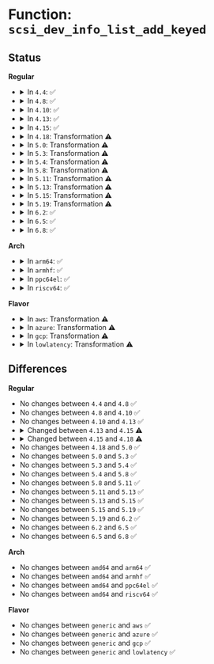 # Function: <code>scsi_dev_info_list_add_keyed</code>

## Status
<b>Regular</b>
<ul>
<li>
<details>
<summary>In <code>4.4</code>: ✅</summary>

```c
int scsi_dev_info_list_add_keyed(int compatible, char *vendor, char *model, char *strflags, int flags, int key);
```

**Collision:** Unique Global

**Inline:** No

**Transformation:** False

**Instances:**

```
In drivers/scsi/scsi_devinfo.c (ffffffff815b6680)
Location: drivers/scsi/scsi_devinfo.c:355
Inline: False
Direct callers:
  - drivers/scsi/scsi_devinfo.c:scsi_dev_info_list_add_str
  - drivers/scsi/scsi_devinfo.c:scsi_init_devinfo
```
**Symbols:**

```
ffffffff815b6680-ffffffff815b67e5: scsi_dev_info_list_add_keyed (STB_GLOBAL)
```
</details>
</li>
<li>
<details>
<summary>In <code>4.8</code>: ✅</summary>

```c
int scsi_dev_info_list_add_keyed(int compatible, char *vendor, char *model, char *strflags, int flags, int key);
```

**Collision:** Unique Global

**Inline:** No

**Transformation:** False

**Instances:**

```
In drivers/scsi/scsi_devinfo.c (ffffffff8160ed90)
Location: drivers/scsi/scsi_devinfo.c:363
Inline: False
Direct callers:
  - drivers/scsi/scsi_devinfo.c:scsi_dev_info_list_add_str
  - drivers/scsi/scsi_devinfo.c:scsi_init_devinfo
```
**Symbols:**

```
ffffffff8160ed90-ffffffff8160eef8: scsi_dev_info_list_add_keyed (STB_GLOBAL)
```
</details>
</li>
<li>
<details>
<summary>In <code>4.10</code>: ✅</summary>

```c
int scsi_dev_info_list_add_keyed(int compatible, char *vendor, char *model, char *strflags, int flags, int key);
```

**Collision:** Unique Global

**Inline:** No

**Transformation:** False

**Instances:**

```
In drivers/scsi/scsi_devinfo.c (ffffffff8163e630)
Location: drivers/scsi/scsi_devinfo.c:361
Inline: False
Direct callers:
  - drivers/scsi/scsi_devinfo.c:scsi_dev_info_list_add_str
  - drivers/scsi/scsi_devinfo.c:scsi_init_devinfo
```
**Symbols:**

```
ffffffff8163e630-ffffffff8163e798: scsi_dev_info_list_add_keyed (STB_GLOBAL)
```
</details>
</li>
<li>
<details>
<summary>In <code>4.13</code>: ✅</summary>

```c
int scsi_dev_info_list_add_keyed(int compatible, char *vendor, char *model, char *strflags, int flags, int key);
```

**Collision:** Unique Global

**Inline:** No

**Transformation:** False

**Instances:**

```
In drivers/scsi/scsi_devinfo.c (ffffffff81652eb0)
Location: drivers/scsi/scsi_devinfo.c:361
Inline: False
Direct callers:
  - drivers/scsi/scsi_devinfo.c:scsi_dev_info_list_add_str
  - drivers/scsi/scsi_devinfo.c:scsi_init_devinfo
```
**Symbols:**

```
ffffffff81652eb0-ffffffff8165301c: scsi_dev_info_list_add_keyed (STB_GLOBAL)
```
</details>
</li>
<li>
<details>
<summary>In <code>4.15</code>: ✅</summary>

```c
int scsi_dev_info_list_add_keyed(int compatible, char *vendor, char *model, char *strflags, blist_flags_t flags, int key);
```

**Collision:** Unique Global

**Inline:** No

**Transformation:** False

**Instances:**

```
In drivers/scsi/scsi_devinfo.c (ffffffff816bc330)
Location: drivers/scsi/scsi_devinfo.c:355
Inline: False
Direct callers:
  - drivers/scsi/scsi_devinfo.c:scsi_dev_info_list_add_str
  - drivers/scsi/scsi_devinfo.c:scsi_init_devinfo
```
**Symbols:**

```
ffffffff816bc330-ffffffff816bc490: scsi_dev_info_list_add_keyed (STB_GLOBAL)
```
</details>
</li>
<li>
<details>
<summary>In <code>4.18</code>: Transformation ⚠️</summary>

```c
int scsi_dev_info_list_add_keyed(int compatible, char *vendor, char *model, char *strflags, blist_flags_t flags, enum scsi_devinfo_key key);
```

**Collision:** Unique Global

**Inline:** No

**Transformation:** True

**Instances:**

```
In drivers/scsi/scsi_devinfo.c (0)
Location: drivers/scsi/scsi_devinfo.c:343
Inline: False
Direct callers:
  - drivers/scsi/scsi_devinfo.c:scsi_dev_info_list_add_str
  - drivers/scsi/scsi_devinfo.c:scsi_init_devinfo
```
**Symbols:**

```
ffffffff816f8edf-ffffffff816f8f22: scsi_dev_info_list_add_keyed.cold.5 (STB_LOCAL)
ffffffff816f8820-ffffffff816f89a4: scsi_dev_info_list_add_keyed (STB_GLOBAL)
```
</details>
</li>
<li>
<details>
<summary>In <code>5.0</code>: Transformation ⚠️</summary>

```c
int scsi_dev_info_list_add_keyed(int compatible, char *vendor, char *model, char *strflags, blist_flags_t flags, enum scsi_devinfo_key key);
```

**Collision:** Unique Global

**Inline:** No

**Transformation:** True

**Instances:**

```
In drivers/scsi/scsi_devinfo.c (0)
Location: drivers/scsi/scsi_devinfo.c:343
Inline: False
Direct callers:
  - drivers/scsi/scsi_devinfo.c:scsi_dev_info_list_add_str
  - drivers/scsi/scsi_devinfo.c:scsi_init_devinfo
```
**Symbols:**

```
ffffffff8171b7cf-ffffffff8171b812: scsi_dev_info_list_add_keyed.cold.5 (STB_LOCAL)
ffffffff8171b110-ffffffff8171b294: scsi_dev_info_list_add_keyed (STB_GLOBAL)
```
</details>
</li>
<li>
<details>
<summary>In <code>5.3</code>: Transformation ⚠️</summary>

```c
int scsi_dev_info_list_add_keyed(int compatible, char *vendor, char *model, char *strflags, blist_flags_t flags, enum scsi_devinfo_key key);
```

**Collision:** Unique Global

**Inline:** No

**Transformation:** True

**Instances:**

```
In drivers/scsi/scsi_devinfo.c (0)
Location: drivers/scsi/scsi_devinfo.c:346
Inline: False
Direct callers:
  - drivers/scsi/scsi_devinfo.c:scsi_dev_info_list_add_str
  - drivers/scsi/scsi_devinfo.c:scsi_init_devinfo
```
**Symbols:**

```
ffffffff81756dff-ffffffff81756e42: scsi_dev_info_list_add_keyed.cold (STB_LOCAL)
ffffffff817567f0-ffffffff81756960: scsi_dev_info_list_add_keyed (STB_GLOBAL)
```
</details>
</li>
<li>
<details>
<summary>In <code>5.4</code>: Transformation ⚠️</summary>

```c
int scsi_dev_info_list_add_keyed(int compatible, char *vendor, char *model, char *strflags, blist_flags_t flags, enum scsi_devinfo_key key);
```

**Collision:** Unique Global

**Inline:** No

**Transformation:** True

**Instances:**

```
In drivers/scsi/scsi_devinfo.c (0)
Location: drivers/scsi/scsi_devinfo.c:346
Inline: False
Direct callers:
  - drivers/scsi/scsi_devinfo.c:scsi_dev_info_list_add_str
  - drivers/scsi/scsi_devinfo.c:scsi_init_devinfo
```
**Symbols:**

```
ffffffff8177b09f-ffffffff8177b0e2: scsi_dev_info_list_add_keyed.cold (STB_LOCAL)
ffffffff8177aa90-ffffffff8177ac00: scsi_dev_info_list_add_keyed (STB_GLOBAL)
```
</details>
</li>
<li>
<details>
<summary>In <code>5.8</code>: Transformation ⚠️</summary>

```c
int scsi_dev_info_list_add_keyed(int compatible, char *vendor, char *model, char *strflags, blist_flags_t flags, enum scsi_devinfo_key key);
```

**Collision:** Unique Global

**Inline:** No

**Transformation:** True

**Instances:**

```
In drivers/scsi/scsi_devinfo.c (0)
Location: drivers/scsi/scsi_devinfo.c:347
Inline: False
Direct callers:
  - drivers/scsi/scsi_devinfo.c:scsi_dev_info_list_add_str
  - drivers/scsi/scsi_devinfo.c:scsi_init_devinfo
```
**Symbols:**

```
ffffffff8183e20f-ffffffff8183e252: scsi_dev_info_list_add_keyed.cold (STB_LOCAL)
ffffffff8183dbd0-ffffffff8183dd40: scsi_dev_info_list_add_keyed (STB_GLOBAL)
```
</details>
</li>
<li>
<details>
<summary>In <code>5.11</code>: Transformation ⚠️</summary>

```c
int scsi_dev_info_list_add_keyed(int compatible, char *vendor, char *model, char *strflags, blist_flags_t flags, enum scsi_devinfo_key key);
```

**Collision:** Unique Global

**Inline:** No

**Transformation:** True

**Instances:**

```
In drivers/scsi/scsi_devinfo.c (0)
Location: drivers/scsi/scsi_devinfo.c:347
Inline: False
Direct callers:
  - drivers/scsi/scsi_devinfo.c:scsi_dev_info_list_add_str
  - drivers/scsi/scsi_devinfo.c:scsi_init_devinfo
```
**Symbols:**

```
ffffffff81c16ac7-ffffffff81c16b0a: scsi_dev_info_list_add_keyed.cold (STB_LOCAL)
ffffffff8184e3b0-ffffffff8184e520: scsi_dev_info_list_add_keyed (STB_GLOBAL)
```
</details>
</li>
<li>
<details>
<summary>In <code>5.13</code>: Transformation ⚠️</summary>

```c
int scsi_dev_info_list_add_keyed(int compatible, char *vendor, char *model, char *strflags, blist_flags_t flags, enum scsi_devinfo_key key);
```

**Collision:** Unique Global

**Inline:** No

**Transformation:** True

**Instances:**

```
In drivers/scsi/scsi_devinfo.c (0)
Location: drivers/scsi/scsi_devinfo.c:348
Inline: False
Direct callers:
  - drivers/scsi/scsi_devinfo.c:scsi_dev_info_list_add_str
  - drivers/scsi/scsi_devinfo.c:scsi_init_devinfo
```
**Symbols:**

```
ffffffff81c08788-ffffffff81c087cb: scsi_dev_info_list_add_keyed.cold (STB_LOCAL)
ffffffff81831850-ffffffff818319c0: scsi_dev_info_list_add_keyed (STB_GLOBAL)
```
</details>
</li>
<li>
<details>
<summary>In <code>5.15</code>: Transformation ⚠️</summary>

```c
int scsi_dev_info_list_add_keyed(int compatible, char *vendor, char *model, char *strflags, blist_flags_t flags, enum scsi_devinfo_key key);
```

**Collision:** Unique Global

**Inline:** No

**Transformation:** True

**Instances:**

```
In drivers/scsi/scsi_devinfo.c (0)
Location: drivers/scsi/scsi_devinfo.c:349
Inline: False
Direct callers:
  - drivers/scsi/scsi_devinfo.c:scsi_dev_info_list_add_str
  - drivers/scsi/scsi_devinfo.c:scsi_init_devinfo
```
**Symbols:**

```
ffffffff81d0c86d-ffffffff81d0c8b0: scsi_dev_info_list_add_keyed.cold (STB_LOCAL)
ffffffff818bd8a0-ffffffff818bda10: scsi_dev_info_list_add_keyed (STB_GLOBAL)
```
</details>
</li>
<li>
<details>
<summary>In <code>5.19</code>: Transformation ⚠️</summary>

```c
int scsi_dev_info_list_add_keyed(int compatible, char *vendor, char *model, char *strflags, blist_flags_t flags, enum scsi_devinfo_key key);
```

**Collision:** Unique Global

**Inline:** No

**Transformation:** True

**Instances:**

```
In drivers/scsi/scsi_devinfo.c (0)
Location: drivers/scsi/scsi_devinfo.c:349
Inline: False
Direct callers:
  - drivers/scsi/scsi_devinfo.c:scsi_dev_info_list_add_str
  - drivers/scsi/scsi_devinfo.c:scsi_init_devinfo
```
**Symbols:**

```
ffffffff81ed5769-ffffffff81ed57ac: scsi_dev_info_list_add_keyed.cold (STB_LOCAL)
ffffffff81a09ad0-ffffffff81a09c63: scsi_dev_info_list_add_keyed (STB_GLOBAL)
```
</details>
</li>
<li>
<details>
<summary>In <code>6.2</code>: ✅</summary>

```c
int scsi_dev_info_list_add_keyed(int compatible, char *vendor, char *model, char *strflags, blist_flags_t flags, enum scsi_devinfo_key key);
```

**Collision:** Unique Global

**Inline:** No

**Transformation:** False

**Instances:**

```
In drivers/scsi/scsi_devinfo.c (ffffffff81b89040)
Location: drivers/scsi/scsi_devinfo.c:349
Inline: False
Direct callers:
  - drivers/scsi/scsi_devinfo.c:scsi_dev_info_list_add_str
  - drivers/scsi/scsi_devinfo.c:scsi_init_devinfo
```
**Symbols:**

```
ffffffff81b89040-ffffffff81b89200: scsi_dev_info_list_add_keyed (STB_GLOBAL)
```
</details>
</li>
<li>
<details>
<summary>In <code>6.5</code>: ✅</summary>

```c
int scsi_dev_info_list_add_keyed(int compatible, char *vendor, char *model, char *strflags, blist_flags_t flags, enum scsi_devinfo_key key);
```

**Collision:** Unique Global

**Inline:** No

**Transformation:** False

**Instances:**

```
In drivers/scsi/scsi_devinfo.c (ffffffff81bdcf20)
Location: drivers/scsi/scsi_devinfo.c:351
Inline: False
Direct callers:
  - drivers/scsi/scsi_devinfo.c:scsi_dev_info_list_add_str
  - drivers/scsi/scsi_devinfo.c:scsi_init_devinfo
```
**Symbols:**

```
ffffffff81bdcf20-ffffffff81bdd0e7: scsi_dev_info_list_add_keyed (STB_GLOBAL)
```
</details>
</li>
<li>
<details>
<summary>In <code>6.8</code>: ✅</summary>

```c
int scsi_dev_info_list_add_keyed(int compatible, char *vendor, char *model, char *strflags, blist_flags_t flags, enum scsi_devinfo_key key);
```

**Collision:** Unique Global

**Inline:** No

**Transformation:** False

**Instances:**

```
In drivers/scsi/scsi_devinfo.c (ffffffff81c31cb0)
Location: drivers/scsi/scsi_devinfo.c:351
Inline: False
Direct callers:
  - drivers/scsi/scsi_devinfo.c:scsi_dev_info_list_add_str
  - drivers/scsi/scsi_devinfo.c:scsi_init_devinfo
```
**Symbols:**

```
ffffffff81c31cb0-ffffffff81c31ea6: scsi_dev_info_list_add_keyed (STB_GLOBAL)
```
</details>
</li>
</ul>
<b>Arch</b>
<ul>
<li>
<details>
<summary>In <code>arm64</code>: ✅</summary>

```c
int scsi_dev_info_list_add_keyed(int compatible, char *vendor, char *model, char *strflags, blist_flags_t flags, enum scsi_devinfo_key key);
```

**Collision:** Unique Global

**Inline:** No

**Transformation:** False

**Instances:**

```
In drivers/scsi/scsi_devinfo.c (ffff800010980568)
Location: drivers/scsi/scsi_devinfo.c:346
Inline: False
Direct callers:
  - drivers/scsi/scsi_devinfo.c:scsi_dev_info_list_add_str
  - drivers/scsi/scsi_devinfo.c:scsi_init_devinfo
```
**Symbols:**

```
ffff800010980568-ffff800010980738: scsi_dev_info_list_add_keyed (STB_GLOBAL)
```
</details>
</li>
<li>
<details>
<summary>In <code>armhf</code>: ✅</summary>

```c
int scsi_dev_info_list_add_keyed(int compatible, char *vendor, char *model, char *strflags, blist_flags_t flags, enum scsi_devinfo_key key);
```

**Collision:** Unique Global

**Inline:** No

**Transformation:** False

**Instances:**

```
In drivers/scsi/scsi_devinfo.c (c0a52fd4)
Location: drivers/scsi/scsi_devinfo.c:346
Inline: False
Direct callers:
  - drivers/scsi/scsi_devinfo.c:scsi_dev_info_list_add_str
  - drivers/scsi/scsi_devinfo.c:scsi_init_devinfo
```
**Symbols:**

```
c0a52fd4-c0a531ac: scsi_dev_info_list_add_keyed (STB_GLOBAL)
```
</details>
</li>
<li>
<details>
<summary>In <code>ppc64el</code>: ✅</summary>

```c
int scsi_dev_info_list_add_keyed(int compatible, char *vendor, char *model, char *strflags, blist_flags_t flags, enum scsi_devinfo_key key);
```

**Collision:** Unique Global

**Inline:** No

**Transformation:** False

**Instances:**

```
In drivers/scsi/scsi_devinfo.c (c000000000a3c200)
Location: drivers/scsi/scsi_devinfo.c:346
Inline: False
Direct callers:
  - drivers/scsi/scsi_devinfo.c:scsi_dev_info_list_add_str
  - drivers/scsi/scsi_devinfo.c:scsi_init_devinfo
```
**Symbols:**

```
c000000000a3c200-c000000000a3c484: scsi_dev_info_list_add_keyed (STB_GLOBAL)
```
</details>
</li>
<li>
<details>
<summary>In <code>riscv64</code>: ✅</summary>

```c
int scsi_dev_info_list_add_keyed(int compatible, char *vendor, char *model, char *strflags, blist_flags_t flags, enum scsi_devinfo_key key);
```

**Collision:** Unique Global

**Inline:** No

**Transformation:** False

**Instances:**

```
In drivers/scsi/scsi_devinfo.c (ffffffe0005e6570)
Location: drivers/scsi/scsi_devinfo.c:346
Inline: False
Direct callers:
  - drivers/scsi/scsi_devinfo.c:scsi_dev_info_list_add_str
  - drivers/scsi/scsi_devinfo.c:scsi_init_devinfo
```
**Symbols:**

```
ffffffe0005e6570-ffffffe0005e66e4: scsi_dev_info_list_add_keyed (STB_GLOBAL)
```
</details>
</li>
</ul>
<b>Flavor</b>
<ul>
<li>
<details>
<summary>In <code>aws</code>: Transformation ⚠️</summary>

```c
int scsi_dev_info_list_add_keyed(int compatible, char *vendor, char *model, char *strflags, blist_flags_t flags, enum scsi_devinfo_key key);
```

**Collision:** Unique Global

**Inline:** No

**Transformation:** True

**Instances:**

```
In drivers/scsi/scsi_devinfo.c (0)
Location: drivers/scsi/scsi_devinfo.c:346
Inline: False
Direct callers:
  - drivers/scsi/scsi_devinfo.c:scsi_dev_info_list_add_str
  - drivers/scsi/scsi_devinfo.c:scsi_init_devinfo
```
**Symbols:**

```
ffffffff8172f78f-ffffffff8172f7d2: scsi_dev_info_list_add_keyed.cold (STB_LOCAL)
ffffffff8172f180-ffffffff8172f2f0: scsi_dev_info_list_add_keyed (STB_GLOBAL)
```
</details>
</li>
<li>
<details>
<summary>In <code>azure</code>: Transformation ⚠️</summary>

```c
int scsi_dev_info_list_add_keyed(int compatible, char *vendor, char *model, char *strflags, blist_flags_t flags, enum scsi_devinfo_key key);
```

**Collision:** Unique Global

**Inline:** No

**Transformation:** True

**Instances:**

```
In drivers/scsi/scsi_devinfo.c (0)
Location: drivers/scsi/scsi_devinfo.c:346
Inline: False
Direct callers:
  - drivers/scsi/scsi_devinfo.c:scsi_dev_info_list_add_str
  - drivers/scsi/scsi_devinfo.c:scsi_init_devinfo
```
**Symbols:**

```
ffffffff81708baf-ffffffff81708bf2: scsi_dev_info_list_add_keyed.cold (STB_LOCAL)
ffffffff817085a0-ffffffff81708710: scsi_dev_info_list_add_keyed (STB_GLOBAL)
```
</details>
</li>
<li>
<details>
<summary>In <code>gcp</code>: Transformation ⚠️</summary>

```c
int scsi_dev_info_list_add_keyed(int compatible, char *vendor, char *model, char *strflags, blist_flags_t flags, enum scsi_devinfo_key key);
```

**Collision:** Unique Global

**Inline:** No

**Transformation:** True

**Instances:**

```
In drivers/scsi/scsi_devinfo.c (0)
Location: drivers/scsi/scsi_devinfo.c:346
Inline: False
Direct callers:
  - drivers/scsi/scsi_devinfo.c:scsi_dev_info_list_add_str
  - drivers/scsi/scsi_devinfo.c:scsi_init_devinfo
```
**Symbols:**

```
ffffffff8176e55f-ffffffff8176e5a2: scsi_dev_info_list_add_keyed.cold (STB_LOCAL)
ffffffff8176df50-ffffffff8176e0c0: scsi_dev_info_list_add_keyed (STB_GLOBAL)
```
</details>
</li>
<li>
<details>
<summary>In <code>lowlatency</code>: Transformation ⚠️</summary>

```c
int scsi_dev_info_list_add_keyed(int compatible, char *vendor, char *model, char *strflags, blist_flags_t flags, enum scsi_devinfo_key key);
```

**Collision:** Unique Global

**Inline:** No

**Transformation:** True

**Instances:**

```
In drivers/scsi/scsi_devinfo.c (0)
Location: drivers/scsi/scsi_devinfo.c:346
Inline: False
Direct callers:
  - drivers/scsi/scsi_devinfo.c:scsi_dev_info_list_add_str
  - drivers/scsi/scsi_devinfo.c:scsi_init_devinfo
```
**Symbols:**

```
ffffffff81789cff-ffffffff81789d42: scsi_dev_info_list_add_keyed.cold (STB_LOCAL)
ffffffff817896f0-ffffffff81789860: scsi_dev_info_list_add_keyed (STB_GLOBAL)
```
</details>
</li>
</ul>

## Differences
<b>Regular</b>
<ul>
<li>
No changes between <code>4.4</code> and <code>4.8</code> ✅
</li>
<li>
No changes between <code>4.8</code> and <code>4.10</code> ✅
</li>
<li>
No changes between <code>4.10</code> and <code>4.13</code> ✅
</li>
<li>
<details>
<summary>Changed between <code>4.13</code> and <code>4.15</code> ⚠️</summary>
<ul>
<li>
<b>Param type changed. </b>
<code>int flags</code> ➡️ <code>blist_flags_t flags</code>
</li>
</ul>
</details>
</li>
<li>
<details>
<summary>Changed between <code>4.15</code> and <code>4.18</code> ⚠️</summary>
<ul>
<li>
<b>Param type changed. </b>
<code>int key</code> ➡️ <code>enum scsi_devinfo_key key</code>
</li>
</ul>
</details>
</li>
<li>
No changes between <code>4.18</code> and <code>5.0</code> ✅
</li>
<li>
No changes between <code>5.0</code> and <code>5.3</code> ✅
</li>
<li>
No changes between <code>5.3</code> and <code>5.4</code> ✅
</li>
<li>
No changes between <code>5.4</code> and <code>5.8</code> ✅
</li>
<li>
No changes between <code>5.8</code> and <code>5.11</code> ✅
</li>
<li>
No changes between <code>5.11</code> and <code>5.13</code> ✅
</li>
<li>
No changes between <code>5.13</code> and <code>5.15</code> ✅
</li>
<li>
No changes between <code>5.15</code> and <code>5.19</code> ✅
</li>
<li>
No changes between <code>5.19</code> and <code>6.2</code> ✅
</li>
<li>
No changes between <code>6.2</code> and <code>6.5</code> ✅
</li>
<li>
No changes between <code>6.5</code> and <code>6.8</code> ✅
</li>
</ul>
<b>Arch</b>
<ul>
<li>
No changes between <code>amd64</code> and <code>arm64</code> ✅
</li>
<li>
No changes between <code>amd64</code> and <code>armhf</code> ✅
</li>
<li>
No changes between <code>amd64</code> and <code>ppc64el</code> ✅
</li>
<li>
No changes between <code>amd64</code> and <code>riscv64</code> ✅
</li>
</ul>
<b>Flavor</b>
<ul>
<li>
No changes between <code>generic</code> and <code>aws</code> ✅
</li>
<li>
No changes between <code>generic</code> and <code>azure</code> ✅
</li>
<li>
No changes between <code>generic</code> and <code>gcp</code> ✅
</li>
<li>
No changes between <code>generic</code> and <code>lowlatency</code> ✅
</li>
</ul>
